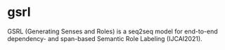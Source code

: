 # gsrl
GSRL (Generating Senses and Roles) is a seq2seq model for end-to-end dependency- and span-based Semantic Role Labeling (IJCAI2021).
